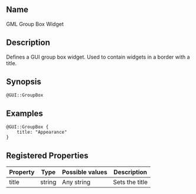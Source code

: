 ## Name

GML Group Box Widget

## Description

Defines a GUI group box widget. Used to contain widgets in a border with a title.

## Synopsis

`@GUI::GroupBox`

## Examples

```gml
@GUI::GroupBox {
    title: "Appearance"
}
```

## Registered Properties

| Property | Type   | Possible values | Description    |
| -------- | ------ | --------------- | -------------- |
| title    | string | Any string      | Sets the title |
